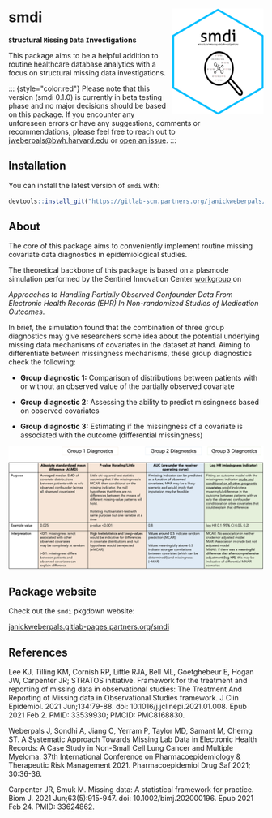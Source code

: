 # smdi <img src="./man/figures/smdi_hexagon.png" align="right" width="180"/>

**`S`tructural `M`issing `D`ata `I`nvestigations**

This package aims to be a helpful addition to routine healthcare database analytics with a focus on structural missing data investigations.

::: {style="color:red"}
Please note that this version (smdi 0.1.0) is currently in beta testing phase and no major decisions should be based on this package. If you encounter any unforeseen errors or have any suggestions, comments or recommendations, please feel free to reach out to [jweberpals\@bwh.harvard.edu](mailto:jweberpals@bwh.harvard.edu) or [open an issue](https://gitlab.partners.org/janickweberpals/smdi/-/issues).
:::

## Installation

You can install the latest version of `smdi` with:

``` r
devtools::install_git("https://gitlab-scm.partners.org/janickweberpals/smdi.git")
```

## About

The core of this package aims to conveniently implement routine missing covariate data diagnostics in epidemiological studies.

The theoretical backbone of this package is based on a plasmode simulation performed by the Sentinel Innovation Center [workgroup](https://www.sentinelinitiative.org/methods-data-tools/methods/approaches-handling-partially-observed-confounder-data-electronic-health) on

*Approaches to Handling Partially Observed Confounder Data From Electronic Health Records (EHR) In Non-randomized Studies of Medication Outcomes*.

In brief, the simulation found that the combination of three group diagnostics may give researchers some idea about the potential underlying missing data mechanisms of covariates in the dataset at hand. Aiming to differentiate between missingness mechanisms, these group diagnostics check the following:

-   **Group diagnostic 1:** Comparison of distributions between patients with or without an observed value of the partially observed covariate

-   **Group diagnostic 2:** Assessing the ability to predict missingness based on observed covariates

-   **Group diagnostic 3:** Estimating if the missingness of a covariate is associated with the outcome (differential missingness)

![Table. Overview three group diagnostics](./vignettes/smdi_diagnose_table.png)

## Package website

Check out the `smdi` pkgdown website:

[janickweberpals.gitlab-pages.partners.org/smdi](https://janickweberpals.gitlab-pages.partners.org/smdi)

## References

Lee KJ, Tilling KM, Cornish RP, Little RJA, Bell ML, Goetghebeur E, Hogan JW, Carpenter JR; STRATOS initiative. Framework for the treatment and reporting of missing data in observational studies: The Treatment And Reporting of Missing data in Observational Studies framework. J Clin Epidemiol. 2021 Jun;134:79-88. doi: 10.1016/j.jclinepi.2021.01.008. Epub 2021 Feb 2. PMID: 33539930; PMCID: PMC8168830.

Weberpals J, Sondhi A, Jiang C, Yerram P, Taylor MD, Samant M, Cherng ST. A Systematic Approach Towards Missing Lab Data in Electronic Health Records: A Case Study in Non-Small Cell Lung Cancer and Multiple Myeloma. 37th International Conference on Pharmacoepidemiology & Therapeutic Risk Management 2021. Pharmacoepidemiol Drug Saf 2021; 30:36-36.

Carpenter JR, Smuk M. Missing data: A statistical framework for practice. Biom J. 2021 Jun;63(5):915-947. doi: 10.1002/bimj.202000196. Epub 2021 Feb 24. PMID: 33624862.
